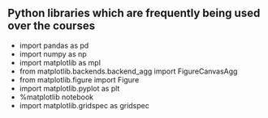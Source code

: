 ##  Python libraries which are frequently being used over the courses

* import pandas as pd
* import numpy as np
* import matplotlib as mpl
* from matplotlib.backends.backend_agg import FigureCanvasAgg
* from matplotlib.figure import Figure
* import matplotlib.pyplot as plt
* %matplotlib notebook
* import matplotlib.gridspec as gridspec
